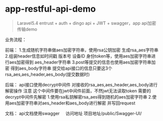 # app-restful-api-demo

> Laravel5.4 entrust + auth + dingo api + JWT + swagger，app api加密传输demo



业务流程：

前端：
1.生成随机字符串做aes加密字符串，使用rsa公钥加密 生成rsa_aes字符串
2.组装header信息如时间戳 版本号 设备ID 身份token等，使用aes加密字符串进行aes加密得到 aes_header字符串
3.post等提交的信息也使用aes加密字符串加密 得到aes_body字符串
提交给api接口的信息只要这3个 rsa_aes,aes_header,aes_body(提交数据时)

后端：
api接口使用decrypt中间件 对接收的rsa_aes,aes_header,aes_body进行解密操作
注意 这个中间件要在jwt中间件前面，不然jwt无法读取token 需要的decrypt中间件先解密
1.使用rsa私钥解密rsa_aes得到随机的aes加密字符串
2.使用aes加密字符串对aes_header和aes_body进行解密 并写回request


文档：
api文档使用swagger    
访问地址 项目地址/public/Swagger-UI/
